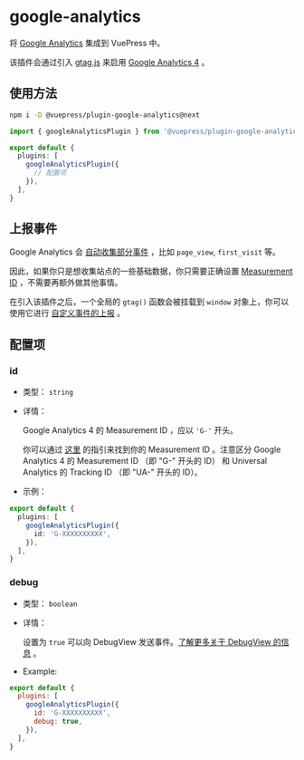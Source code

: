 # google-analytics

<NpmBadge package="@vuepress/plugin-google-analytics" />

将 [Google Analytics](https://analytics.google.com/) 集成到 VuePress 中。

该插件会通过引入 [gtag.js](https://developers.google.com/analytics/devguides/collection/gtagjs) 来启用 [Google Analytics 4](https://support.google.com/analytics/answer/10089681) 。

## 使用方法

```bash
npm i -D @vuepress/plugin-google-analytics@next
```

```ts
import { googleAnalyticsPlugin } from '@vuepress/plugin-google-analytics'

export default {
  plugins: [
    googleAnalyticsPlugin({
      // 配置项
    }),
  ],
}
```

## 上报事件

Google Analytics 会 [自动收集部分事件](https://support.google.com/analytics/answer/9234069) ，比如 `page_view`, `first_visit` 等。

因此，如果你只是想收集站点的一些基础数据，你只需要正确设置 [Measurement ID](#id) ，不需要再额外做其他事情。

在引入该插件之后，一个全局的 `gtag()` 函数会被挂载到 `window` 对象上，你可以使用它进行 [自定义事件的上报](https://developers.google.com/analytics/devguides/collection/ga4/events) 。

## 配置项

### id

- 类型： `string`

- 详情：

  Google Analytics 4 的 Measurement ID ，应以 `'G-'` 开头。

  你可以通过 [这里](https://support.google.com/analytics/answer/9539598) 的指引来找到你的 Measurement ID 。注意区分 Google Analytics 4 的 Measurement ID （即 "G-" 开头的 ID） 和 Universal Analytics 的 Tracking ID （即 "UA-" 开头的 ID）。

- 示例：

```ts
export default {
  plugins: [
    googleAnalyticsPlugin({
      id: 'G-XXXXXXXXXX',
    }),
  ],
}
```

### debug

- 类型： `boolean`

- 详情：

  设置为 `true` 可以向 DebugView 发送事件。[了解更多关于 DebugView 的信息](https://support.google.com/analytics/answer/7201382) 。

- Example:

```js
export default {
  plugins: [
    googleAnalyticsPlugin({
      id: 'G-XXXXXXXXXX',
      debug: true,
    }),
  ],
}
```